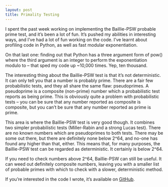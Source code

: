 ```yaml
---
layout: post
title: Primality Testing
---
```

I spent the past week working on implementing the Baillie-PSW probable prime test, and it’s been a lot of fun. It’s pushed my abilities in interesting ways, and I’ve had a lot of fun working on the code. I’ve learnt about profiling code in Python, as well as fast modular exponentiation.

On that last one: finding out that Python has a three argument form of pow() where the third argument is an integer to perform the exponentiation modulo to – that sped my code up ~10,000 times. Yep, ten thousand.

The interesting thing about the Baillie-PSW test is that it’s not deterministic. It can only tell you that a number is probably prime. There are a fair few probabilistic tests, and they all share the same flaw: pseudoprimes. A pseudoprime is a composite (non-prime) number which a probabilistic test reports as being prime. This is obviously quite a problem with probabilistic tests – you can be sure that any number reported as composite is composite, but you can’t be sure that any number reported as prime is prime.

This area is where the Baillie-PSW test is very good though. It combines two simpler probabilistic tests (Miller-Rabin and a strong Lucas test). There are no known numbers which are pseudoprimes to both tests. There may be some out there, but there are definitely none below 2^64, and no-one has found any higher than that, either. This means that, for many purposes, the Baillie-PSW test can be regarded as deterministic. It certainly is below 2^64.

If you need to check numbers above 2^64, Baillie-PSW can still be useful. It can weed out definitely composite numbers, leaving you with a smaller list of probable primes with which to check with a slower, deterministic method.

If you’re interested in the code I wrote, it’s available on [GitHub](https://github.com/smllmn/baillie-psw).
